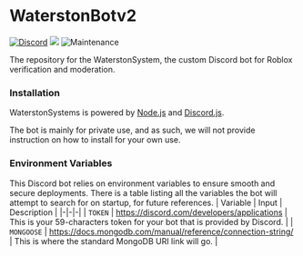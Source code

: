 # WaterstonBotv2
[![Discord](https://img.shields.io/discord/659451316707524618?label=Waterston%20Discord&style=flat-square&logo=Discord)](https://discord.gg/Bt6cpnc)
[![](https://img.shields.io/badge/discord.js-v12.0.0--dev-blue.svg?logo=npm&style=flat-square)](https://github.com/discordjs)
![Maintenance](https://img.shields.io/maintenance/yes/2020?style=flat-square)

The repository for the WaterstonSystem, the custom Discord bot for Roblox verification and moderation.

### Installation
WaterstonSystems is powered by [Node.js](https://nodejs.org/) and [Discord.js](https://discord.js.org/).

The bot is mainly for private use, and as such, we will not provide instruction on how to install for your own use.

### Environment Variables
This Discord bot relies on environment variables to ensure smooth and secure deployments. There is a table listing all the variables the bot will attempt to search for on startup, for future references.
| Variable | Input | Description |
|-|-|-|
| `TOKEN` | https://discord.com/developers/applications | This is your 59-characters token for your bot that is provided by Discord. |
| `MONGOOSE` | https://docs.mongodb.com/manual/reference/connection-string/ | This is where the standard MongoDB URI link will go. |
